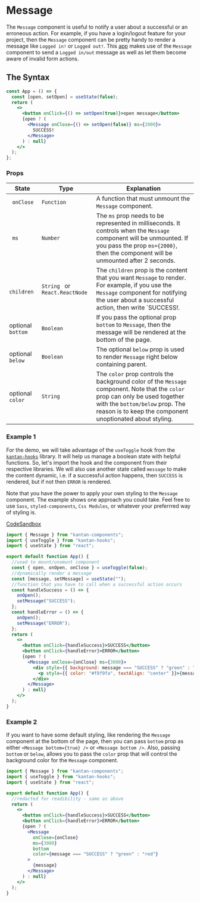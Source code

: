 # Message

The `Message` component is useful to notify a user about a successful or an erroneous action. For example, if you have a login/logout feature for your project, then the `Message` component can be pretty handy to render a message like `Logged in!` or `Logged out!`. This [app](https://next-forum.netlify.app/) makes use of the `Message` component to send a `Logged in/out` message as well as let them become aware of invalid form actions.

## The Syntax

```jsx
const App = () => {
  const [open, setOpen] = useState(false);
  return (
    <>
      <button onClick={() => setOpen(true)}>open message</button>
      {open ? (
        <Message onClose={() => setOpen(false)} ms={2000}>
          SUCCESS!
        </Message>
      ) : null}
    </>
  );
};
```

### Props

| State              | Type                           | Explanation                                                                                                                                                                                                                   |
| ------------------ | ------------------------------ | ----------------------------------------------------------------------------------------------------------------------------------------------------------------------------------------------------------------------------- |
| ` onClose`         | `Function `                    | A function that must unmount the `Message` component.                                                                                                                                                                         |
| ` ms`              | `Number `                      | The `ms` prop needs to be represented in milliseconds. It controls when the `Message` component will be unmounted. If you pass the prop `ms={2000}`, then the component will be unmounted after 2 seconds.                    |
| ` children`        | `String ` or `React.ReactNode` | The `children` prop is the content that you want `Message` to render. For example, if you use the `Message` component for notifying the user about a successful action, then write `<Message>SUCCESS!</Message>.              |
| optional ` bottom` | `Boolean `                     | If you pass the optional prop `bottom` to `Message`, then the message will be rendered at the bottom of the page.                                                                                                             |
| optional `below`   | `Boolean `                     | The optional `below` prop is used to render `Message` right below containing parent.                                                                                                                                          |
| optional `color`   | `String`                       | The `color` prop controls the background color of the `Message` component. Note that the `color` prop can only be used together with the `bottom/below` prop. The reason is to keep the component unoptionated about styling. |

### Example 1

For the demo, we will take advantage of the `useToggle` hook from the [`kantan-hooks`](https://kantan-hooks-docs.netlify.app/docs/intro/#installation) library. It will help us manage a boolean state with helpful functions. So, let's import the hook and the component from their respective libraries. We will also use another state called `message` to make the content dynamic, i.e. if a successful action happens, then `SUCCESS` is rendered, but if not then `ERROR` is rendered.

Note that you have the power to apply your own styling to the `Message` component. The example shows one approach you could take. Feel free to use `Sass`, `styled-components`, `Css Modules`, or whatever your preferrred way of styling is.

[CodeSandbox](https://f0524.csb.app/message)

```jsx title="src/App.js"
import { Message } from "kantan-components";
import { useToggle } from "kantan-hooks";
import { useState } from "react";

export default function App() {
  //used to mount/unomunt component
  const { open, onOpen, onClose } = useToggle(false);
  //dynamically render a message
  const [message, setMessage] = useState("");
  //function that you have to call when a successful action occurs
  const handleSuccess = () => {
    onOpen();
    setMessage("SUCCESS");
  };
  const handleError = () => {
    onOpen();
    setMessage("ERROR");
  };
  return (
    <>
      <button onClick={handleSuccess}>SUCCESS</button>
      <button onClick={handleError}>ERROR</button>
      {open ? (
        <Message onClose={onClose} ms={3000}>
          <div style={{ background: message === "SUCCESS" ? "green" : "red" }}>
            <p style={{ color: "#f8f9fa", textAlign: "center" }}>{message}</p>
          </div>
        </Message>
      ) : null}
    </>
  );
}
```

### Example 2

If you want to have some default styling, like rendering the `Message` component at the bottom of the page, then you can pass `bottom` prop as either `<Message bottom={true} />` or `<Message bottom />`. Also, passing `bottom` or `below`, allows you to pass the `color` prop that will control the background color for the `Message` component.

```jsx title="src/App.js"
import { Message } from "kantan-components";
import { useToggle } from "kantan-hooks";
import { useState } from "react";

export default function App() {
  //redacted for readibility - same as above
  return (
    <>
      <button onClick={handleSuccess}>SUCCESS</button>
      <button onClick={handleError}>ERROR</button>
      {open ? (
        <Message
          onClose={onClose}
          ms={3000}
          bottom
          color={message === "SUCCESS" ? "green" : "red"}
        >
          {message}
        </Message>
      ) : null}
    </>
  );
}
```
